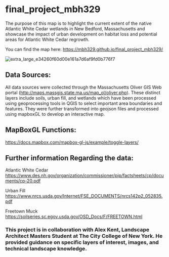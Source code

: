 # final_project_mbh329

The purpose of this map is to highlight the current extent of the native Atlantic White Cedar wetlands in New Bedford, Massachusetts and showcase the impact of urban development on habitat loss and potential areas for Atlantic White Cedar regrowth.

You can find the map here: https://mbh329.github.io/final_project_mbh329/


![extra_large_e34260f60d00e161a7d6af9fd0b776f7](https://user-images.githubusercontent.com/41444592/77386392-13395080-6d61-11ea-837a-f994f0dd2aae.jpg)


## Data Sources:

All data sources were collected through the Massachusetts Oliver GIS Web portal (http://maps.massgis.state.ma.us/map_ol/oliver.php). These distinct layers include soils, urban fill, and wetlands which have been processed using geoprocessing tools in QGIS to select important area boundaries and features. They were further transformed into geojson files and processed using mapboxGL to develop an interactive map.


## MapBoxGL Functions:
https://docs.mapbox.com/mapbox-gl-js/example/toggle-layers/

## Further information Regarding the data:

Atlantic White Cedar
https://www.des.nh.gov/organization/commissioner/pip/factsheets/cp/documents/cp-20.pdf

Urban Fill
https://www.nrcs.usda.gov/Internet/FSE_DOCUMENTS/nrcs142p2_052835.pdf

Freetown Muck
https://soilseries.sc.egov.usda.gov/OSD_Docs/F/FREETOWN.html


### This project is in collaboration with Alex Kent, Landscape Architect Masters Student at The City College of New York. He provided guidance on specific layers of interest, images, and technical landscape knowledge.
